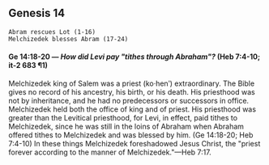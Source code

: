 ## Genesis 14

```
Abram rescues Lot (1-16)
Melchizedek blesses Abram (17-24)
```

#### Ge 14:18-20 ​— *How did Levi pay "tithes through Abraham"?* (Heb 7:4-10; it-2 683 ¶1)

Melchizedek king of Salem was a priest (ko·henʹ) extraordinary. The Bible gives no record of his ancestry, his birth, or his death. His priesthood was not by inheritance, and he had no predecessors or successors in office. Melchizedek held both the office of king and of priest. His priesthood was greater than the Levitical priesthood, for Levi, in effect, paid tithes to Melchizedek, since he was still in the loins of Abraham when Abraham offered tithes to Melchizedek and was blessed by him. (Ge 14:18-20; Heb 7:4-10) In these things Melchizedek foreshadowed Jesus Christ, the "priest forever according to the manner of Melchizedek."​—Heb 7:17.
